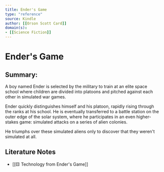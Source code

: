 ```yaml
---
title: Ender's Game
type: "reference"
source: Kindle
author: [[Orson Scott Card]]
domain(s):
- [[Science Fiction]]
---
```

# Ender's Game

## Summary:

A boy named Ender is selected by the military to train at an elite space school where children are divided into platoons and pitched against each other in simulated war games. 

Ender quickly distinguishes himself and his platoon, rapidly rising through the ranks at his school. He is eventually transferred to a battle station on the outer edge of the solar system, where he participates in an even higher-stakes game: simulated attacks on a series of alien colonies.

He triumphs over these simulated aliens only to discover that they weren't simulated at all.

## Literature Notes

- [[🟨 Technology from Ender's Game]]
